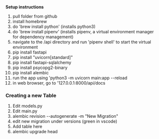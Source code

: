 **Setup instructions**

1. pull folder from github
2. install homebrew
3. do 'brew install python' (installs python3)
4. do 'brew install pipenv' (installs pipenv, a virtual environment manager for dependency management)
5. navigate to the /api directory and run 'pipenv shell' to start the virtual environment
6. pip install fastapi
7. pip install "uvicorn[standard]"
8. pip install fastapi-sqlalchemy
9. pip install psycopg2-binary
10. pip install alembic
11. run the app using 'python3 -m uvicorn main:app --reload
12. in web browser, go to '127.0.0.1:8000/api/docs

### Creating a new Table

1. Edit models.py
2. Edit main.py
3. alembic revision --autogenerate -m "New Migration"
4. edit new migration under versions (green in vscode)
5. Add table here
6. alembic upgrade head
